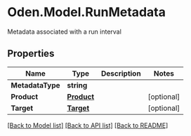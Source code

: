 # Oden.Model.RunMetadata
Metadata associated with a run interval

## Properties

Name | Type | Description | Notes
------------ | ------------- | ------------- | -------------
**MetadataType** | **string** |  | 
**Product** | [**Product**](Product.md) |  | [optional] 
**Target** | [**Target**](Target.md) |  | [optional] 

[[Back to Model list]](../README.md#documentation-for-models) [[Back to API list]](../README.md#documentation-for-api-endpoints) [[Back to README]](../README.md)

